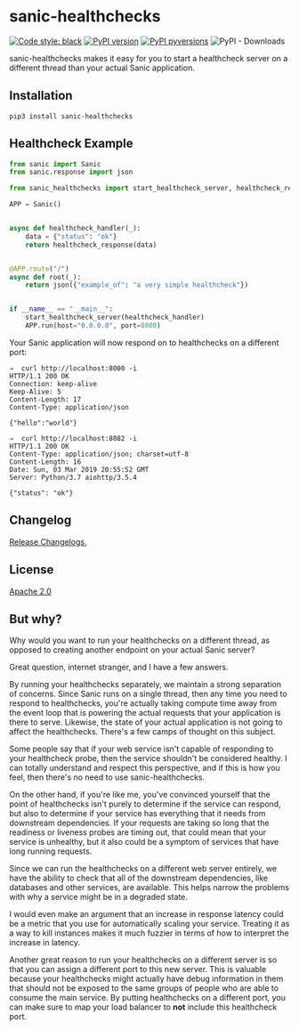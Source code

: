 # sanic-healthchecks
[![Code style: black](https://img.shields.io/badge/code%20style-black-000000.svg)](https://github.com/ambv/black)
[![PyPI version](https://badge.fury.io/py/sanic-healthchecks.svg)](https://badge.fury.io/py/sanic-healthchecks)
[![PyPI pyversions](https://img.shields.io/pypi/pyversions/sanic-healthchecks.svg)](https://pypi.python.org/pypi/sanic-healthchecks/)
![PyPI - Downloads](https://img.shields.io/pypi/dm/sanic-healthchecks.svg)

sanic-healthchecks makes it easy for you to start a healthcheck server on a
different thread than your actual Sanic application.

## Installation

`pip3 install sanic-healthchecks`

## Healthcheck Example
```python
from sanic import Sanic
from sanic.response import json

from sanic_healthchecks import start_healthcheck_server, healthcheck_response

APP = Sanic()


async def healthcheck_handler(_):
    data = {"status": "ok"}
    return healthcheck_response(data)


@APP.route("/")
async def root(_):
    return json({"example_of": "a very simple healthcheck"})


if __name__ == "__main__":
    start_healthcheck_server(healthcheck_handler)
    APP.run(host="0.0.0.0", port=8000)
```

Your Sanic application will now respond on to healthchecks on a different port:
```
⇒  curl http://localhost:8000 -i
HTTP/1.1 200 OK
Connection: keep-alive
Keep-Alive: 5
Content-Length: 17
Content-Type: application/json

{"hello":"world"}

⇒  curl http://localhost:8082 -i
HTTP/1.1 200 OK
Content-Type: application/json; charset=utf-8
Content-Length: 16
Date: Sun, 03 Mar 2019 20:55:52 GMT
Server: Python/3.7 aiohttp/3.5.4

{"status": "ok"}
```

## Changelog
[Release Changelogs.](https://github.com/abatilo/sanic-healthchecks/blob/master/CHANGELOG.md)

## License
[Apache 2.0](https://github.com/abatilo/sanic-healthchecks/blob/master/LICENSE)

## But why?
Why would you want to run your healthchecks on a different thread, as opposed to creating another endpoint on your actual Sanic server?

Great question, internet stranger, and I have a few answers.

By running your healthchecks separately, we maintain a strong separation of
concerns. Since Sanic runs on a single thread, then any time you need to
respond to healthchecks, you're actually taking compute time away from the
event loop that is powering the actual requests that your application is there
to serve. Likewise, the state of your actual application is not going to affect
the healthchecks. There's a few camps of thought on this subject.

Some people say that if your web service isn't capable of responding to your
healthcheck probe, then the service shouldn't be considered healthy. I can
totally understand and respect this perspective, and if this is how you feel,
then there's no need to use sanic-healthchecks.

On the other hand, if you're like me, you've convinced yourself that the point
of healthchecks isn't purely to determine if the service can respond, but also
to determine if your service has everything that it needs from downstream
dependencies. If your requests are taking so long that the readiness or
liveness probes are timing out, that could mean that your service is unhealthy,
but it also could be a symptom of services that have long running requests.

Since we can run the healthchecks on a different web server entirely, we have
the ability to check that all of the downstream dependencies, like databases
and other services, are available. This helps narrow the problems with why a
service might be in a degraded state.

I would even make an argument that an increase in response latency could be a
metric that you use for automatically scaling your service. Treating it as a
way to kill instances makes it much fuzzier in terms of how to interpret the
increase in latency.

Another great reason to run your healthchecks on a different server is so that
you can assign a different port to this new server. This is valuable because
your healthchecks might actually have debug information in them that should not
be exposed to the same groups of people who are able to consume the main
service. By putting healthchecks on a different port, you can make sure to map
your load balancer to **not** include this healthcheck port.
